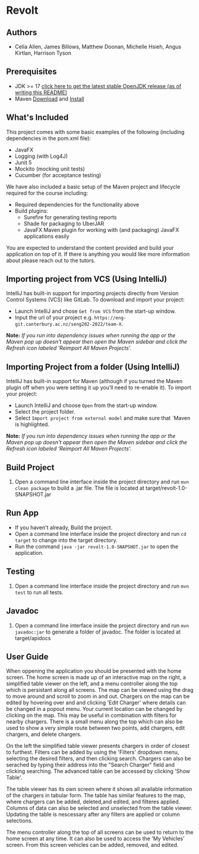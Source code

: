 # Revolt

## Authors
- Celia Allen, James Billows, Matthew Doonan, Michelle Hsieh, Angus Kirtlan, Harrison Tyson 

## Prerequisites
- JDK >= 17 [click here to get the latest stable OpenJDK release (as of writing this README)](https://jdk.java.net/18/)
- Maven [Download](https://maven.apache.org/download.cgi) and [Install](https://maven.apache.org/install.html)

## What's Included
This project comes with some basic examples of the following (including dependencies in the pom.xml file):
- JavaFX
- Logging (with Log4J)
- Junit 5
- Mockito (mocking unit tests)
- Cucumber (for acceptance testing)

We have also included a basic setup of the Maven project and lifecycle required for the course including:
- Required dependencies for the functionality above
- Build plugins:
    - Surefire for generating testing reports
    - Shade for packaging to UberJAR
    - JavaFX Maven plugin for working with (and packaging) JavaFX applications easily

You are expected to understand the content provided and build your application on top of it. If there is anything you
would like more information about please reach out to the tutors.

## Importing project from VCS (Using IntelliJ)
IntelliJ has built-in support for importing projects directly from Version Control Systems (VCS) like GitLab.
To download and import your project:

- Launch IntelliJ and chose `Get from VCS` from the start-up window.
- Input the url of your project e.g. `https://eng-git.canterbury.ac.nz/seng202-2022/team-X`.

**Note:** *If you run into dependency issues when running the app or the Maven pop up doesn't appear then open the Maven sidebar and click the Refresh icon labeled 'Reimport All Maven Projects'.*

## Importing Project from a folder (Using IntelliJ)
IntelliJ has built-in support for Maven (although if you turned the Maven plugin off when you were setting it up
you’ll need to re-enable it). To import your project:

- Launch IntelliJ and choose `Open` from the start-up window.
- Select the project folder.
- Select `Import project from external model` and make sure that `Maven is highlighted.

**Note:** *If you run into dependency issues when running the app or the Maven pop up doesn't appear then open the Maven sidebar and click the Refresh icon labeled 'Reimport All Maven Projects'.*

## Build Project
1. Open a command line interface inside the project directory and run `mvn clean package` to build a .jar file. The file is located at target/revolt-1.0-SNAPSHOT.jar

## Run App
- If you haven't already, Build the project.
- Open a command line interface inside the project directory and run `cd target` to change into the target directory.
- Run the command `java -jar revolt-1.0-SNAPSHOT.jar` to open the application.

## Testing
1. Open a command line interface inside the project directory and run `mvn test` to run all tests.

## Javadoc
1. Open a command line interface inside the project directory and run `mvn javadoc:jar` to generate a folder of javadoc. The folder is located at target/apidocs

## User Guide
When oppening the application you should be presented with the home screen. The home screen is made up of an interactive map on the right, a simplified table viewer on the left, and a menu controller along the top which is persistant along all screens. The map can be viewed using the drag to move around and scroll to zoom in and out. Chargers on the map can be edited by hovering over and and clicking 'Edit Charger' where details can be changed in a popout menu. Your current location can be changed by clicking on the map. This may be useful in combination with filters for nearby chargers. There is a small menu along the top which can also be used to show a very simple route between two points, add chargers, edit chargers, and delete chargers. 

On the left the simplified table viewer presents chargers in order of closest to furthest. Filters can be added by using the 'Filters' dropdown menu, selecting the desired filters, and then clicking search. Chargers can also be serached by typing their address into the "Search Charger" field and clicking searching. The advanced table can be accessed by clicking 'Show Table'.

The table viewer has its own screen where it shows all available information of the chargers in tabular form. The table has similar features to the map, where chargers can be added, deleted,and edited, and filteres applied. Columns of data can also be selected and unselected from the table viewer. Updating the table is nescessary after any filters are applied or column selections.  

The menu controller along the top of all screens can be used to return to the home screen at any time. It can also be used to access the 'My Vehicles' screen. From this screen vehicles can be added, removed, and edited.